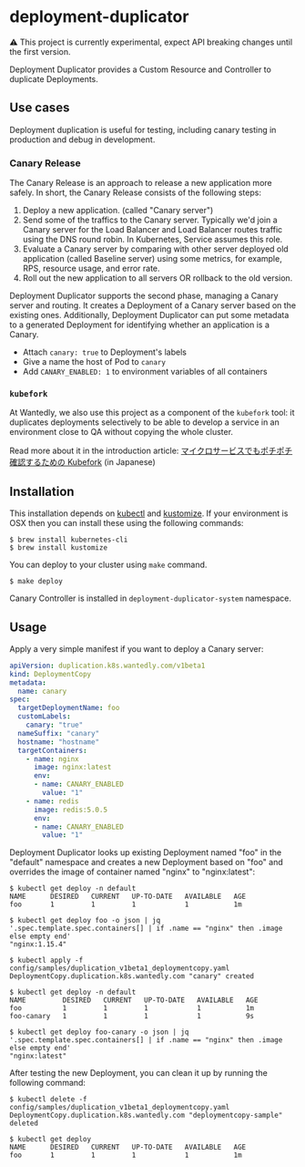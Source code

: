 # deployment-duplicator

:warning: This project is currently experimental, expect API breaking changes until the first version.

Deployment Duplicator provides a Custom Resource and Controller to duplicate Deployments.


## Use cases

Deployment duplication is useful for testing, including canary testing in production and debug in development.

### Canary Release

The Canary Release is an approach to release a new application more safely. In short, the Canary Release consists of the following steps:

1. Deploy a new application. (called "Canary server")
1. Send some of the traffics to the Canary server. Typically we'd join a Canary server for the Load Balancer and Load Balancer routes traffic using the DNS round robin. In Kubernetes, Service assumes this role.
1. Evaluate a Canary server by comparing with other server deployed old application (called Baseline server) using some metrics, for example, RPS, resource usage, and error rate.
1. Roll out the new application to all servers OR rollback to the old version.

Deployment Duplicator supports the second phase, managing a Canary server and routing.
It creates a Deployment of a Canary server based on the existing ones.
Additionally, Deployment Duplicator can put some metadata to a generated Deployment for identifying whether an application is a Canary.

* Attach `canary: true` to Deployment's labels
* Give a name the host of Pod to `canary`
* Add `CANARY_ENABLED: 1` to environment variables of all containers

### `kubefork`

At Wantedly, we also use this project as a component of the `kubefork` tool:
it duplicates deployments selectively to be able to develop a service in an environment close to QA without copying the whole cluster.

Read more about it in the introduction article: [マイクロサービスでもポチポチ確認するための Kubefork](https://www.wantedly.com/companies/wantedly/post_articles/313884) (in Japanese)

## Installation

This installation depends on [kubectl](https://kubernetes.io/docs/tasks/tools/install-kubectl/) and [kustomize](https://github.com/kubernetes-sigs/kustomize/blob/master/docs/INSTALL.md).
If your environment is OSX then you can install these using the following commands:

```
$ brew install kubernetes-cli
$ brew install kustomize
```

You can deploy to your cluster using `make` command. 

```
$ make deploy
```

Canary Controller is installed in `deployment-duplicator-system` namespace.

## Usage

Apply a very simple manifest if you want to deploy a Canary server: 

```yaml
apiVersion: duplication.k8s.wantedly.com/v1beta1
kind: DeploymentCopy
metadata:
  name: canary
spec:
  targetDeploymentName: foo
  customLabels:
    canary: "true"
  nameSuffix: "canary"
  hostname: "hostname"
  targetContainers:
    - name: nginx
      image: nginx:latest
      env:
      - name: CANARY_ENABLED
        value: "1"
    - name: redis
      image: redis:5.0.5
      env:
      - name: CANARY_ENABLED
        value: "1"
```

Deployment Duplicator looks up existing Deployment named "foo" in the "default" namespace and creates a new Deployment based on "foo" and overrides the image of container named "nginx" to "nginx:latest":

```console
$ kubectl get deploy -n default
NAME      DESIRED   CURRENT   UP-TO-DATE   AVAILABLE   AGE
foo       1         1         1            1           1m

$ kubectl get deploy foo -o json | jq '.spec.template.spec.containers[] | if .name == "nginx" then .image else empty end'
"nginx:1.15.4"

$ kubectl apply -f config/samples/duplication_v1beta1_deploymentcopy.yaml
DeploymentCopy.duplication.k8s.wantedly.com "canary" created

$ kubectl get deploy -n default
NAME         DESIRED   CURRENT   UP-TO-DATE   AVAILABLE   AGE
foo          1         1         1            1           1m
foo-canary   1         1         1            1           9s

$ kubectl get deploy foo-canary -o json | jq '.spec.template.spec.containers[] | if .name == "nginx" then .image else empty end'
"nginx:latest"

```

After testing the new Deployment, you can clean it up by running the following command:

```console
$ kubectl delete -f config/samples/duplication_v1beta1_deploymentcopy.yaml
DeploymentCopy.duplication.k8s.wantedly.com "deploymentcopy-sample" deleted

$ kubectl get deploy
NAME      DESIRED   CURRENT   UP-TO-DATE   AVAILABLE   AGE
foo       1         1         1            1           1m
```